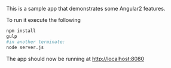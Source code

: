 This is a sample app that demonstrates some Angular2 features.

To run it execute the following
```Bash
npm install
gulp
#in another terminate:
node server.js
```

The app should now be running at [http://localhost:8080](http://localhost:8080)